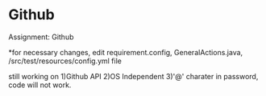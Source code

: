 # Github
Assignment: Github

*for necessary changes, edit requirement.config, GeneralActions.java, /src/test/resources/config.yml file

still working on
1)Github API
2)OS Independent
3)'@' charater in password, code will not work.
